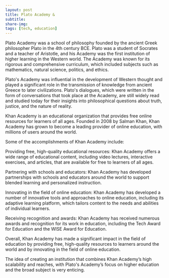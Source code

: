 ```yaml
---
layout: post
title: Plato Academy &  
subtitle: 
share-img:
tags: [tech, education]
---
```


Plato Academy was a school of philosophy founded by the ancient Greek philosopher Plato in the 4th century BCE. Plato was a student of Socrates and a teacher of Aristotle, and his Academy was the first institution of higher learning in the Western world. The Academy was known for its rigorous and comprehensive curriculum, which included subjects such as mathematics, natural science, politics, and ethics.

Plato's Academy was influential in the development of Western thought and played a significant role in the transmission of knowledge from ancient Greece to later civilizations. Plato's dialogues, which were written in the form of conversations that took place at the Academy, are still widely read and studied today for their insights into philosophical questions about truth, justice, and the nature of reality.

Khan Academy is an educational organization that provides free online resources for learners of all ages. Founded in 2008 by Salman Khan, Khan Academy has grown to become a leading provider of online education, with millions of users around the world.

Some of the accomplishments of Khan Academy include:

Providing free, high-quality educational resources: Khan Academy offers a wide range of educational content, including video lectures, interactive exercises, and articles, that are available for free to learners of all ages.

Partnering with schools and educators: Khan Academy has developed partnerships with schools and educators around the world to support blended learning and personalized instruction.

Innovating in the field of online education: Khan Academy has developed a number of innovative tools and approaches to online education, including its adaptive learning platform, which tailors content to the needs and abilities of individual learners.

Receiving recognition and awards: Khan Academy has received numerous awards and recognition for its work in education, including the Tech Award for Education and the WISE Award for Education.

Overall, Khan Academy has made a significant impact in the field of education by providing free, high-quality resources to learners around the world and by innovating in the field of online education.

The idea of creating an institution that combines Khan Academy’s high scalability and reaches, with Plato's Academy’s focus on higher education and the broad subject is very enticing.